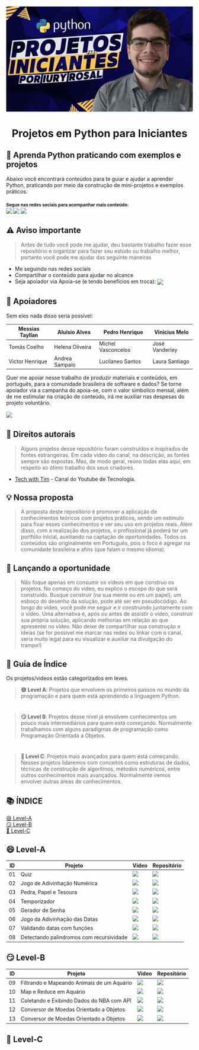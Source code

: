 <p align="center">
  <a href="https://github.com/iuryrosal/projetos-python">
    <img src="./images/capa.png" alt="Projetos em Python para Iniciantes">
  </a>
  <h1 align="center">Projetos em Python para Iniciantes</h1>
</p>

## 🎯 Aprenda Python praticando com exemplos e projetos

Abaixo você encontrará conteúdos para te guiar e ajudar a aprender Python, praticando por meio da construção de mini-projetos e exemplos práticos.

<sub> <strong>Segue nas redes sociais para acompanhar mais conteúdo: </strong> <br>
[<img src = "https://img.shields.io/badge/GitHub-100000?style=for-the-badge&logo=github&logoColor=white">](https://github.com/iuryrosal)
[<img src="https://img.shields.io/badge/linkedin-%230077B5.svg?&style=for-the-badge&logo=linkedin&logoColor=white" />](https://www.linkedin.com/in/iuryrosal/)
[<img src="https://img.shields.io/badge/YouTube-FF0000?style=for-the-badge&logo=youtube&logoColor=white"/>](https://www.youtube.com/channel/UC0bUO0t7Hv7vTBCxUecj_aw)
</sub>

## ⚠️ Aviso importante

> Antes de tudo você pode me ajudar, deu bastante trabalho fazer esse repositório e organizar para fazer seu estudo ou trabalho melhor, portanto você pode me ajudar das seguinte maneiras
- Me seguindo nas redes sociais
- Compartilhar o conteúdo para ajudar no alcance
- Seja apoiador via Apoia-se (e tendo benefícios em troca):
<sub> [<img src="https://github.com/iuryrosal/projetos-python/blob/main/images/botao_apoia_se.png">](https://apoia.se/iuryrosaltech) 
</sub> 

## 🥰 Apoiadores
Sem eles nada disso seria possível:

|Messias Tayllan|Aluísio Alves|Pedro Henrique|Vinicius Melo
|----|---------|-------|-------------|
|Tomás Coelho|Helena Oliveira|Michel Vasconcelos|José Vanderley
|Victor Henrique|Andrea Sampaio|Lucilaneo Santos|Laura Santiago|

Quer me apoiar nesse trabalho de produzir materiais e conteúdos, em português, para a comunidade brasileira de software e dados? Se torne apoiador via a campanha do apoia-se, com o valor simbolico mensal, além de me estimular na criação de conteúdo, irá me auxiliar nas despesas do projeto voluntário.

<sub> [<img src="https://github.com/iuryrosal/projetos-python/blob/main/images/botao_apoia_se.png">](https://apoia.se/iuryrosaltech) 
</sub> 


## 📛 Direitos autorais

> Alguns projetos desse repositório foram construídos e inspirados de fontes estrangeiras. Em cada vídeo do canal, na descrição, as fontes sempre são expostas. Mas, de modo geral, reúno todas elas aqui, em respeito ao ótimo trabalho dos seus criadores. 
- [Tech with Tim](https://www.youtube.com/c/TechWithTim) - Canal do Youtube de Tecnologia.

## 💡 Nossa proposta

> A proposta deste repositório é promover a aplicação de conhecimentos teóricos com projetos práticos, sendo um estímulo para fixar esses conhecimentos e ver seu uso em projetos reais. Além disso, com a realização dos projetos, o profissional já poderá ter um portfólio inicial, auxiliando na captação de oportunidades. Todos os conteúdos são originalmente em Português, pois o foco é agregar na comunidade brasileira e afins (que falam o mesmo idioma). 
## 👑 Lançando a oportunidade

> Não foque apenas em consumir os vídeos em que construo os projetos. No começo do vídeo, eu explico o escopo do que será construído. Busque construir (na sua mente ou em um papel), um esboço do desenho da solução, pode até ser em pseudocódigo. Ao longo do vídeo, você pode me seguir e ir construindo juntamente com o vídeo. Uma alternativa é, após ou antes de assistir o vídeo, construir sua própria solução, aplicando melhorias em relação ao que apresentei no vídeo. Não deixe de compartilhar sua construção e ideias (se for possível me marcar nas redes ou linkar com o canal, seria muito legal para eu visualizar e auxiliar na divulgação do trampo!)

## 🎈 Guia de Índice 
Os projetos/videos estão categorizados em leves.
> <b>😄 Level A</b>: Projetos que envolvem os primeiros passos no mundo da programação e para quem está aprendendo a linguagem Python.
#
> <b>😏 Level B</b>: Projetos desse nível já envolvem conhecimentos um pouco mais intermediários para quem está começando. Normalmente trabalhamos com alguns paradigmas de programação como Programação Orientada a Objetos.

# 
> <b>🤩 Level C</b>: Projetos mais avançados para quem está começando. Nesses projetos lidaremos com conceitos como estruturas de dados, técnicas de construção de algoritmos, métodos numéricos, entre outros conhecimentos mais avançados. Normalmente iremos envolver outras áreas de conhecimentos.
 
## 📚 ÍNDICE
[😄 Level-A](#-level-a) <br>
[😏 Level-B](#-level-b) <br>
[🤩 Level-C](#-level-c) <br>


## 😄 Level-A
| ID | Projeto | Vídeo | Repositório |
|----|---------|-------|-------------|
| 01 | Quiz    |[<img src = "https://img.shields.io/badge/YouTube-FF0000?style=for-the-badge&logo=youtube&logoColor=white">][video_01]|[<img src = "https://img.shields.io/badge/Python-3776AB?style=for-the-badge&logo=python&logoColor=white">][repo_01]|
| 02 | Jogo de Adivinhação Numérica|[<img src = "https://img.shields.io/badge/YouTube-FF0000?style=for-the-badge&logo=youtube&logoColor=white">][video_02]|[<img src = "https://img.shields.io/badge/Python-3776AB?style=for-the-badge&logo=python&logoColor=white">][repo_02]|
| 03 | Pedra, Papel e Tesoura|[<img src = "https://img.shields.io/badge/YouTube-FF0000?style=for-the-badge&logo=youtube&logoColor=white">][video_03]|[<img src = "https://img.shields.io/badge/Python-3776AB?style=for-the-badge&logo=python&logoColor=white">][repo_03]|
| 04 | Temporizador|[<img src = "https://img.shields.io/badge/YouTube-FF0000?style=for-the-badge&logo=youtube&logoColor=white">][video_04]|[<img src = "https://img.shields.io/badge/Python-3776AB?style=for-the-badge&logo=python&logoColor=white">][repo_04]|
| 05 | Gerador de Senha|[<img src = "https://img.shields.io/badge/YouTube-FF0000?style=for-the-badge&logo=youtube&logoColor=white">][video_05]|[<img src = "https://img.shields.io/badge/Python-3776AB?style=for-the-badge&logo=python&logoColor=white">][repo_05]|
| 06 | Jogo da Adivinhação das Datas|[<img src = "https://img.shields.io/badge/YouTube-FF0000?style=for-the-badge&logo=youtube&logoColor=white">][video_06]|[<img src = "https://img.shields.io/badge/Python-3776AB?style=for-the-badge&logo=python&logoColor=white">][repo_06]|
| 07 | Validando datas com funções|[<img src = "https://img.shields.io/badge/YouTube-FF0000?style=for-the-badge&logo=youtube&logoColor=white">][video_07]|[<img src = "https://img.shields.io/badge/Python-3776AB?style=for-the-badge&logo=python&logoColor=white">][repo_07]|
| 08 | Detectando palindromos com recursividade|[<img src = "https://img.shields.io/badge/YouTube-FF0000?style=for-the-badge&logo=youtube&logoColor=white">][video_08]|[<img src = "https://img.shields.io/badge/Python-3776AB?style=for-the-badge&logo=python&logoColor=white">][repo_08]|

## 😏 Level-B
| ID | Projeto | Vídeo | Repositório |
|----|---------|-------|-------------|
| 09 | Filtrando e Mapeando Animais de um Aquário    |[<img src = "https://img.shields.io/badge/YouTube-FF0000?style=for-the-badge&logo=youtube&logoColor=white">][video_09]|[<img src = "https://img.shields.io/badge/Python-3776AB?style=for-the-badge&logo=python&logoColor=white">][repo_09]|
| 10 | Map e Reduce em Aquário|[<img src = "https://img.shields.io/badge/YouTube-FF0000?style=for-the-badge&logo=youtube&logoColor=white">][video_10]|[<img src = "https://img.shields.io/badge/Python-3776AB?style=for-the-badge&logo=python&logoColor=white">][repo_10]|
| 11 | Coletando e Exibindo Dados do NBA com API|[<img src = "https://img.shields.io/badge/YouTube-FF0000?style=for-the-badge&logo=youtube&logoColor=white">][video_11]|[<img src = "https://img.shields.io/badge/Python-3776AB?style=for-the-badge&logo=python&logoColor=white">][repo_11]|
| 12 | Conversor de Moedas Orientado a Objetos|[<img src = "https://img.shields.io/badge/YouTube-FF0000?style=for-the-badge&logo=youtube&logoColor=white">][video_12]|[<img src = "https://img.shields.io/badge/Python-3776AB?style=for-the-badge&logo=python&logoColor=white">][repo_12]|
| 13 | Conversor de Moedas Orientado a Objetos|[<img src = "https://img.shields.io/badge/YouTube-FF0000?style=for-the-badge&logo=youtube&logoColor=white">][video_13]|[<img src = "https://img.shields.io/badge/Python-3776AB?style=for-the-badge&logo=python&logoColor=white">][repo_13]|

## 🤩 Level-C

[video_01]:https://www.youtube.com/watch?v=MRYlWPrsMYk&list=PLshkB4NQEfC7jz8Ig-JcqwjZz8WSI2s8W&index=1
[video_02]:https://www.youtube.com/watch?v=x0_mWMQLz3E&list=PLshkB4NQEfC7jz8Ig-JcqwjZz8WSI2s8W&index=2
[video_03]:https://www.youtube.com/watch?v=x0_mWMQLz3E&list=PLshkB4NQEfC7jz8Ig-JcqwjZz8WSI2s8W&index=3
[video_04]:https://www.youtube.com/watch?v=x0_mWMQLz3E&list=PLshkB4NQEfC7jz8Ig-JcqwjZz8WSI2s8W&index=4
[video_05]:https://www.youtube.com/watch?v=x0_mWMQLz3E&list=PLshkB4NQEfC7jz8Ig-JcqwjZz8WSI2s8W&index=5
[video_06]:https://www.youtube.com/watch?v=x0_mWMQLz3E&list=PLshkB4NQEfC7jz8Ig-JcqwjZz8WSI2s8W&index=6
[video_07]:https://www.youtube.com/watch?v=x0_mWMQLz3E&list=PLshkB4NQEfC7jz8Ig-JcqwjZz8WSI2s8W&index=7
[video_08]:https://www.youtube.com/watch?v=x0_mWMQLz3E&list=PLshkB4NQEfC7jz8Ig-JcqwjZz8WSI2s8W&index=8
[video_09]:https://www.youtube.com/watch?v=x0_mWMQLz3E&list=PLshkB4NQEfC7jz8Ig-JcqwjZz8WSI2s8W&index=9
[video_10]:https://www.youtube.com/watch?v=x0_mWMQLz3E&list=PLshkB4NQEfC7jz8Ig-JcqwjZz8WSI2s8W&index=10
[video_11]:https://www.youtube.com/watch?v=x0_mWMQLz3E&list=PLshkB4NQEfC7jz8Ig-JcqwjZz8WSI2s8W&index=11
[video_12]:https://www.youtube.com/watch?v=x0_mWMQLz3E&list=PLshkB4NQEfC7jz8Ig-JcqwjZz8WSI2s8W&index=12
[video_13]:https://www.youtube.com/watch?v=x0_mWMQLz3E&list=PLshkB4NQEfC7jz8Ig-JcqwjZz8WSI2s8W&index=13

[repo_01]:https://github.com/iuryrosal/projetos-python/blob/main/level-a/01
[repo_02]:https://github.com/iuryrosal/projetos-python/blob/main/level-a/02
[repo_03]:https://github.com/iuryrosal/projetos-python/blob/main/level-a/03
[repo_04]:https://github.com/iuryrosal/projetos-python/blob/main/level-a/04
[repo_05]:https://github.com/iuryrosal/projetos-python/blob/main/level-a/05
[repo_06]:https://github.com/iuryrosal/projetos-python/tree/main/level-a/06
[repo_07]:https://github.com/iuryrosal/projetos-python/tree/main/level-a/07
[repo_08]:https://github.com/iuryrosal/projetos-python/blob/main/level-a/08
[repo_09]:https://github.com/iuryrosal/projetos-python/tree/main/level-b/09
[repo_10]:https://github.com/iuryrosal/projetos-python/tree/main/level-b/10
[repo_11]:https://github.com/iuryrosal/projetos-python/blob/main/level-b/11
[repo_12]:https://github.com/iuryrosal/projetos-python/blob/main/level-b/12
[repo_13]:https://github.com/iuryrosal/projetos-python/blob/main/level-b/13